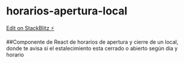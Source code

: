# horarios-apertura-local

[Edit on StackBlitz ⚡️](https://stackblitz.com/edit/react-rwidh3)

##Componente de React de horarios de apertura y cierre de un local, donde te avisa si el estalecimiento esta cerrado o abierto según día y horario